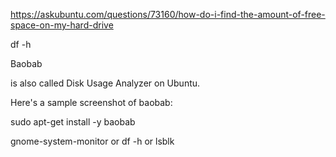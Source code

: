 https://askubuntu.com/questions/73160/how-do-i-find-the-amount-of-free-space-on-my-hard-drive

df -h

Baobab 

is also called Disk Usage Analyzer on Ubuntu.

Here's a sample screenshot of baobab:

sudo apt-get install -y baobab


gnome-system-monitor or df -h or lsblk
